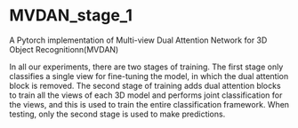 # MVDAN_stage_1
A Pytorch implementation of Multi-view Dual Attention Network for 3D Object Recognitionn(MVDAN)

In all our experiments, there are two stages of training. The first stage only classifies a single view for fine-tuning the model, in which the dual attention block is removed. The second stage of training adds dual attention blocks to train
all the views of each 3D model and performs joint classification for the views, and this is used to train the entire classification framework. When testing, only the second stage is used to make predictions.
